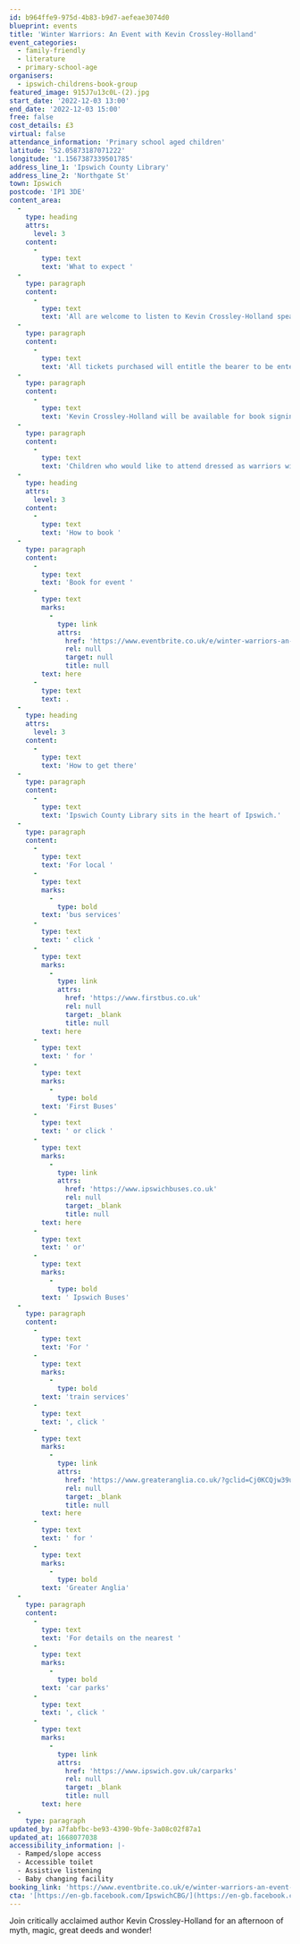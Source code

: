 ```yaml
---
id: b964ffe9-975d-4b83-b9d7-aefeae3074d0
blueprint: events
title: 'Winter Warriors: An Event with Kevin Crossley-Holland'
event_categories:
  - family-friendly
  - literature
  - primary-school-age
organisers:
  - ipswich-childrens-book-group
featured_image: 915J7u13c0L-(2).jpg
start_date: '2022-12-03 13:00'
end_date: '2022-12-03 15:00'
free: false
cost_details: £3
virtual: false
attendance_information: 'Primary school aged children'
latitude: '52.05873187071222'
longitude: '1.1567387339501785'
address_line_1: 'Ipswich County Library'
address_line_2: 'Northgate St'
town: Ipswich
postcode: 'IP1 3DE'
content_area:
  -
    type: heading
    attrs:
      level: 3
    content:
      -
        type: text
        text: 'What to expect '
  -
    type: paragraph
    content:
      -
        type: text
        text: 'A﻿ll are welcome to listen to Kevin Crossley-Holland speak about his book, Authur, The Always King. This beautiful book, illustrated by Chris RIddell has recently been shortlisted for the Mal Peet Children''s Award.'
  -
    type: paragraph
    content:
      -
        type: text
        text: 'All tickets purchased will entitle the bearer to be entered into a prize draw to win a book bundle. Books will be on sale as well as hot refreshments.'
  -
    type: paragraph
    content:
      -
        type: text
        text: '﻿Kevin Crossley-Holland will be available for book signings after the event.'
  -
    type: paragraph
    content:
      -
        type: text
        text: 'Children who would like to attend dressed as warriors will be offered a prize upon arrival.'
  -
    type: heading
    attrs:
      level: 3
    content:
      -
        type: text
        text: 'How to book '
  -
    type: paragraph
    content:
      -
        type: text
        text: 'Book for event '
      -
        type: text
        marks:
          -
            type: link
            attrs:
              href: 'https://www.eventbrite.co.uk/e/winter-warriors-an-event-with-kevin-crossley-holland-tickets-463506248667?aff=ebdshpsearchautocomplete'
              rel: null
              target: null
              title: null
        text: here
      -
        type: text
        text: .
  -
    type: heading
    attrs:
      level: 3
    content:
      -
        type: text
        text: 'How to get there'
  -
    type: paragraph
    content:
      -
        type: text
        text: 'Ipswich County Library sits in the heart of Ipswich.'
  -
    type: paragraph
    content:
      -
        type: text
        text: 'For local '
      -
        type: text
        marks:
          -
            type: bold
        text: 'bus services'
      -
        type: text
        text: ' click '
      -
        type: text
        marks:
          -
            type: link
            attrs:
              href: 'https://www.firstbus.co.uk'
              rel: null
              target: _blank
              title: null
        text: here
      -
        type: text
        text: ' for '
      -
        type: text
        marks:
          -
            type: bold
        text: 'First Buses'
      -
        type: text
        text: ' or click '
      -
        type: text
        marks:
          -
            type: link
            attrs:
              href: 'https://www.ipswichbuses.co.uk'
              rel: null
              target: _blank
              title: null
        text: here
      -
        type: text
        text: ' or'
      -
        type: text
        marks:
          -
            type: bold
        text: ' Ipswich Buses'
  -
    type: paragraph
    content:
      -
        type: text
        text: 'For '
      -
        type: text
        marks:
          -
            type: bold
        text: 'train services'
      -
        type: text
        text: ', click '
      -
        type: text
        marks:
          -
            type: link
            attrs:
              href: 'https://www.greateranglia.co.uk/?gclid=Cj0KCQjw39uYBhCLARIsAD_SzMRL4SwgUKU1PCe-tjXx3VwHoPRn--Yn991vvZL8gGkB9nlKfq8nsXwaArQQEALw_wcB'
              rel: null
              target: _blank
              title: null
        text: here
      -
        type: text
        text: ' for '
      -
        type: text
        marks:
          -
            type: bold
        text: 'Greater Anglia'
  -
    type: paragraph
    content:
      -
        type: text
        text: 'For details on the nearest '
      -
        type: text
        marks:
          -
            type: bold
        text: 'car parks'
      -
        type: text
        text: ', click '
      -
        type: text
        marks:
          -
            type: link
            attrs:
              href: 'https://www.ipswich.gov.uk/carparks'
              rel: null
              target: _blank
              title: null
        text: here
  -
    type: paragraph
updated_by: a7fabfbc-be93-4390-9bfe-3a08c02f87a1
updated_at: 1668077038
accessibility_information: |-
  - Ramped/slope access
  - Accessible toilet
  - Assistive listening
  - Baby changing facility
booking_link: 'https://www.eventbrite.co.uk/e/winter-warriors-an-event-with-kevin-crossley-holland-tickets-463506248667?aff=ebdshpsearchautocomplete'
cta: '[https://en-gb.facebook.com/IpswichCBG/](https://en-gb.facebook.com/IpswichCBG/)'
---
```

Join critically acclaimed author Kevin Crossley-Holland for an afternoon of myth, magic, great deeds and wonder!